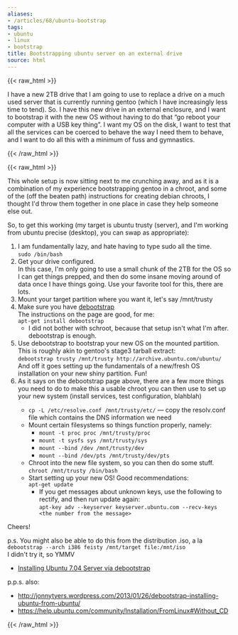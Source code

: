 ```yaml
---
aliases:
- /articles/68/ubuntu-bootstrap
tags:
- ubuntu
- linux
- bootstrap
title: Bootstrapping ubuntu server on an external drive
source: html
---
```

{{< raw_html >}}
<p>I have a new 2TB drive that I am going to use to replace a drive on a much used server that is currently running gentoo (which I have increasingly less time to tend). So. I have this new drive in an external enclosure, and I want to bootstrap it with the new OS without having to do that &#8220;go reboot your computer with a <span class="caps">USB</span> key thing&#8221;. I want my OS on the disk, I want to test that all the services can be coerced to behave the way I need them to behave, and I want to do all this with a minimum of fuss and gymnastics.</p>

{{< /raw_html >}}
<!--more-->
{{< raw_html >}}

<p>This whole setup is now sitting next to me crunching away, and as it is a combination of my experience bootstrapping gentoo in a chroot, and some of the (off the beaten path) instructions for creating debian chroots, I thought I'd throw them together in one place in case they help someone else out.</p>

<p>So, to get this working (my target is ubuntu trusty (server), and I'm working from ubuntu precise (desktop), you can swap as appropriate):
<ol>
	<li>I am fundamentally lazy, and hate having to type sudo all the time.<br />
<code>sudo /bin/bash</code></li>
	<li>Get your drive configured. <br />
In this case, I'm only going to use a small chunk of the 2TB for the OS so I can get things prepped, and then do some insane moving around of data once I have things going. Use your favorite tool for this, there are lots.</li>
	<li>Mount your target partition where you want it, let's say /mnt/trusty</li>
	<li>Make sure you have <a href="https://wiki.ubuntu.com/DebootstrapChroot">debootstrap</a> <br />
The instructions on the page are good, for me: <br />
<code>apt-get install debootstrap</code>
<ul>
	<li>I did not bother with schroot, because that setup isn't what I'm after. debootstrap is enough.</li>
</ul></li>
	<li>Use debootstrap to bootstrap your new OS on the mounted partition. This is roughly akin to gentoo's stage3 tarball extract: <br />
<code>debootstrap trusty /mnt/trusty http://archive.ubuntu.com/ubuntu/</code><br />
And off it goes setting up the fundamentals of a new/fresh OS installation on your new shiny partition. Fun!</li>
	<li>As it says on the debootstrap page above, there are a few more things you need to do to make this a usable chroot you can then use to set up your new system (install services, test configuration, blahblah)</li>
<ul>
	<li><code>cp -L /etc/resolve.conf /mnt/trusty/etc/</code> — copy the resolv.conf file which contains the <span class="caps">DNS</span> information we need</li>
	<li>Mount certain filesystems so things function properly, namely:
<ul>
	<li><code>mount -t proc proc /mnt/trusty/proc</code></li>
	<li><code>mount -t sysfs sys /mnt/trusty/sys</code></li>
	<li><code>mount --bind /dev /mnt/trusty/dev</code></li>
	<li><code>mount --bind /dev/pts /mnt/trusty/dev/pts</code></li>
</ul></li>
	<li>Chroot into the new file system, so you can then do some stuff.<br />
<code>chroot /mnt/trusty /bin/bash</code></li>
	<li>Start setting up your new OS! Good recommendations: <br />
<code>apt-get update</code>
<ul>
	<li>If you get messages about unknown keys, use the following to rectify, and then run update again: <br />
<code>apt-key adv --keyserver keyserver.ubuntu.com --recv-keys &lt;the number from the message&gt;</code></li>
</ul></li>
</ul>
</ol></p>

<p>Cheers!</p>

<p>p.s. You might also be able to do this from the distribution .iso, a la<br />
<code>debootstrap --arch i386 feisty /mnt/target file:/mnt/iso</code><br />
I didn't try it, so <span class="caps">YMMV</span>
<ul>
	<li><a href="http://wiki.soekris.info/Installing_Ubuntu_7.04_Server_via_debootstrap">Installing Ubuntu 7.04 Server via debootstrap</a></li>
</ul></p>

<p>p.p.s. also:
<ul>
	<li><a href="http://jonnytyers.wordpress.com/2013/01/26/debootstrap-installing-ubuntu-from-ubuntu/">http://jonnytyers.wordpress.com/2013/01/26/debootstrap-installing-ubuntu-from-ubuntu/</a></li>
	<li><a href="https://help.ubuntu.com/community/Installation/FromLinux#Without_CD">https://help.ubuntu.com/community/Installation/FromLinux#Without_CD</a></li>
</ul></p>
{{< /raw_html >}}
